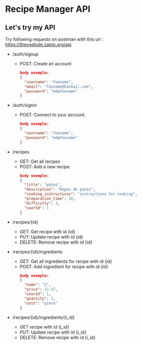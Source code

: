 # Recipe Manager API

## Let's try my API

Try following requests on postman with this url : https://theogalode.zapto.org/api
  - /auth/signup
    - POST: Create an account
      ```json
      body exemple: 
      {
        "username": "fooname",
        "email": "fooname@hotmail.com",
        "password": "mdpFooname"
      }
      ```
      
  - /auth/signin
    - POST: Connect to your account.
      ```json
      body exemple: 
      {
        "username": "fooname", 
        "password": "mdpFooname"
      }
      ```

  - /recipes
    - GET: Get all recipes
    - POST: Add a new recipe
      ```json
      body exemple: 
      {
        "title": "pates",
        "description": "Repas de pates",
        "cooking_instructions": "instructions for cooking",
        "preparation_time": 30,
        "difficulty": 1,
        "userId": 1
      }
      ```
  
  - /recipes/{id}
    - GET: Get recipe with id {id}
    - PUT: Update recipe with id {id}
    - DELETE: Remove recipe with id {id}
  
  - /recipes/{id}/ingredients
    - GET: Get all ingredients for recipe with id {id}
    - POST: Add ingredient for recipe with id {id}
      ```json
      body exemple: 
      {
        "name": "2",
        "price": 12.47,
        "userId": 1,
        "quantity": 1,
        "unit": "piece"
      }
      ```
      
  - /recipes/{id}/ingredients/{i_id}
    - GET recipe with id {i_id}
    - PUT: Update recipe with id {i_id}
    - DELETE: Remove recipe with id {i_id}

